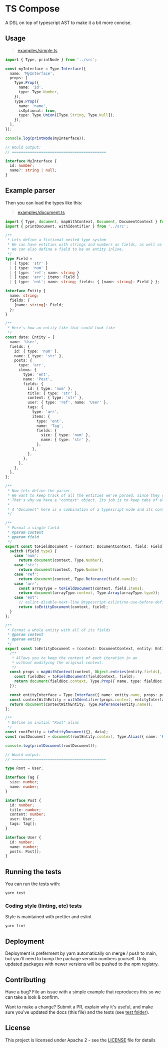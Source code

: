 # TS Compose

A DSL on top of typescript AST to make it a bit more concise.

## Usage

> [examples/simple.ts](https://github.com/ivank/laminar/tree/main/packages/ts-compose/examples/simple.ts)

```typescript
import { Type, printNode } from '../src';

const myInterface = Type.Interface({
  name: 'MyInterface',
  props: [
    Type.Prop({
      name: 'id',
      type: Type.Number,
    }),
    Type.Prop({
      name: 'name',
      isOptional: true,
      type: Type.Union([Type.String, Type.Null]),
    }),
  ],
});

console.log(printNode(myInterface));

// Would output:
// ==========================================

interface MyInterface {
  id: number;
  name?: string | null;
}
```

## Example parser

Then you can load the types like this:

> [examples/document.ts](https://github.com/ivank/laminar/tree/main/packages/ts-compose/examples/document.ts)

```typescript
import { Type, document, mapWithContext, Document, DocumentContext } from '@laminar/ts-compose';
import { printDocument, withIdentifier } from '../src';

/**
 * Lets define a fictional nested type system
 * We can have entities with strings and numbers as fields, as well as arrays and referencas.
 * We can also define a field to be an entity inline.
 */
type Field =
  | { type: 'str' }
  | { type: 'num' }
  | { type: 'ref'; name: string }
  | { type: 'arr'; items: Field }
  | { type: 'ent'; name: string; fields: { [name: string]: Field } };

interface Entity {
  name: string;
  fields: {
    [name: string]: Field;
  };
}

/**
 * Here's how an entity like that could look like
 */
const data: Entity = {
  name: 'User',
  fields: {
    id: { type: 'num' },
    name: { type: 'str' },
    posts: {
      type: 'arr',
      items: {
        type: 'ent',
        name: 'Post',
        fields: {
          id: { type: 'num' },
          title: { type: 'str' },
          content: { type: 'str' },
          user: { type: 'ref', name: 'User' },
          tags: {
            type: 'arr',
            items: {
              type: 'ent',
              name: 'Tag',
              fields: {
                size: { type: 'num' },
                name: { type: 'str' },
              },
            },
          },
        },
      },
    },
  },
};

/**
 * Now lets define the parser.
 * We want to keep track of all the entities we've parsed, since they can be defined inline.
 * That's why we have a "context" object. Its job is to keep tabs of all the references.
 *
 * A "Document" here is a combination of a typescript node and its context. { type: ..., context: ... }
 */

/**
 * Format a single field
 * @param context
 * @param field
 */
export const toFieldDocument = (context: DocumentContext, field: Field): Document => {
  switch (field.type) {
    case 'num':
      return document(context, Type.Number);
    case 'str':
      return document(context, Type.Number);
    case 'ref':
      return document(context, Type.Referance(field.name));
    case 'arr':
      const arrayType = toFieldDocument(context, field.items);
      return document(arrayType.context, Type.Array(arrayType.type));
    case 'ent':
      // eslint-disable-next-line @typescript-eslint/no-use-before-define
      return toEntityDocument(context, field);
  }
};

/**
 * Format a whole entity with all of its fields
 * @param context
 * @param entity
 */
export const toEntityDocument = (context: DocumentContext, entity: Entity): Document => {
  /**
   * Allows you to keep the context of each iteration in an
   * without modifying the original context.
   */
  const props = mapWithContext(context, Object.entries(entity.fields), (fieldContext, [name, field]) => {
    const fieldDoc = toFieldDocument(fieldContext, field);
    return document(fieldDoc.context, Type.Prop({ name, type: fieldDoc.type }));
  });

  const entityInterface = Type.Interface({ name: entity.name, props: props.items });
  const contextWithEntity = withIdentifier(props.context, entityInterface);
  return document(contextWithEntity, Type.Referance(entity.name));
};

/**
 * Define an initial "Root" alias
 */
const rootEntity = toEntityDocument({}, data);
const rootDocument = document(rootEntity.context, Type.Alias({ name: 'Root', type: rootEntity.type }));

console.log(printDocument(rootDocument));

// Would output:
// ==========================================

type Root = User;

interface Tag {
  size: number;
  name: number;
}

interface Post {
  id: number;
  title: number;
  content: number;
  user: User;
  tags: Tag[];
}

interface User {
  id: number;
  name: number;
  posts: Post[];
}
```

## Running the tests

You can run the tests with:

```bash
yarn test
```

### Coding style (linting, etc) tests

Style is maintained with prettier and eslint

```
yarn lint
```

## Deployment

Deployment is preferment by yarn automatically on merge / push to main, but you'll need to bump the package version numbers yourself. Only updated packages with newer versions will be pushed to the npm registry.

## Contributing

Have a bug? File an issue with a simple example that reproduces this so we can take a look & confirm.

Want to make a change? Submit a PR, explain why it's useful, and make sure you've updated the docs (this file) and the tests (see [test folder](test)).

## License

This project is licensed under Apache 2 - see the [LICENSE](LICENSE) file for details
